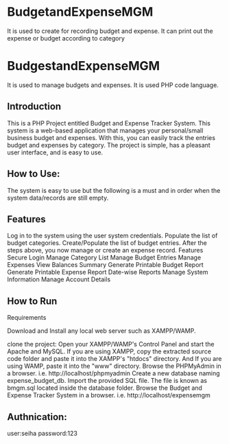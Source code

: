 # BudgetandExpenseMGM
It is used to create for recording budget and expense. It can print out the expense or budget according to category

# BudgestandExpenseMGM
It is used to manage budgets and expenses. It is used PHP code language.

## Introduction
This is a PHP Project entitled Budget and Expense Tracker System. This system is a web-based application that manages your personal/small business budget and expenses. With this, you can easily track the entries budget and expenses by category. The project is simple, has a pleasant user interface, and is easy to use.

## How to Use:
The system is easy to use but the following is a must and in order when the system data/records are still empty.

## Features
Log in to the system using the user system credentials.
Populate the list of budget categories.
Create/Populate the list of budget entries.
After the steps above, you now manage or create an expense record.
Features
Secure Login
Manage Category List
Manage Budget Entries
Manage Expenses
View Balances Summary
Generate Printable Budget Report
Generate Printable Expense Report
Date-wise Reports
Manage System Information
Manage Account Details

## How to Run

Requirements

Download and Install any local web server such as XAMPP/WAMP.

clone the project: 
Open your XAMPP/WAMP's Control Panel and start the Apache and MySQL.
If you are using XAMPP, copy the extracted source code folder and paste it into the XAMPP's "htdocs" directory. And If you are using WAMP, paste it into the "www" directory.
Browse the PHPMyAdmin in a browser. i.e. http://localhost/phpmyadmin
Create a new database naming expense_budget_db.
Import the provided SQL file. The file is known as bmgm.sql located inside the database folder.
Browse the Budget and Expense Tracker System in a browser. i.e. http://localhost/expensemgm

## Authnication:
user:seiha
password:123

